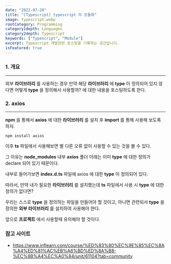 ```yaml
---
date: "2022-07-28"
title: "[Typescript] typescript 의 모듈화"
image: typescript.webp
rootCategory: Programming
category1depth: Languages
category2depth: Typescript
keywords: ["Typescript", "Module"]
excerpt: Typescript 개발관련 포스팅을 기록하는 공간입니다.
isFeatured: true
---
```


### 1. 개요

---

외부 **라이브러리** 를 사용하는 경우 만약 해당 **라이브러리** 에 **type** 이 정의되어 있지 않다면 어떻게 **type** 을 정의해서 사용할까? 에 대한 내용을 포스팅하도록 한다.


### 2. axios
---

**npm** 을 통해서 **axios** 에 대한 **라이브러리** 를 설치 후 **import** 를 통해 사용해 보도록 하자.

```
npm install axios
```

이후 **ts** 파일에서 사용해보면 별 다른 오류 없이 사용할 수 있는 것을 볼 수 있다.

그 이유는 **node_modules** 내부 **axios** 폴더 아래는 이미 **type** 에 대한 정의가 declare 되어 있기 때문이다.

내부로 들어가보면 **index.d.ts** 파일에 axios 에 대한 **type** 이 정의되어 있다.

따라서, 만약 내가 필요한 **라이브러리** 를 설치했는데 **ts** 파일에서 사용 시 **type** 에 대한 정의가 없다면? 

우리는 스스로 **type** 을 정의하는 파일을 만들어야 할 것이고, 아니면 관련되서 **type** 을 정의한 **외부 라이브러리** 를 설치하여 사용해야 한다.

앞으로 **프로젝트** 에서 사용할때 유의해야 할 것이다.

### 참고 사이트

- https://www.inflearn.com/course/%ED%83%80%EC%9E%85%EC%8A%A4%ED%81%AC%EB%A6%BD%ED%8A%B8-%EC%8B%A4%EC%A0%84/unit/61104?tab=community